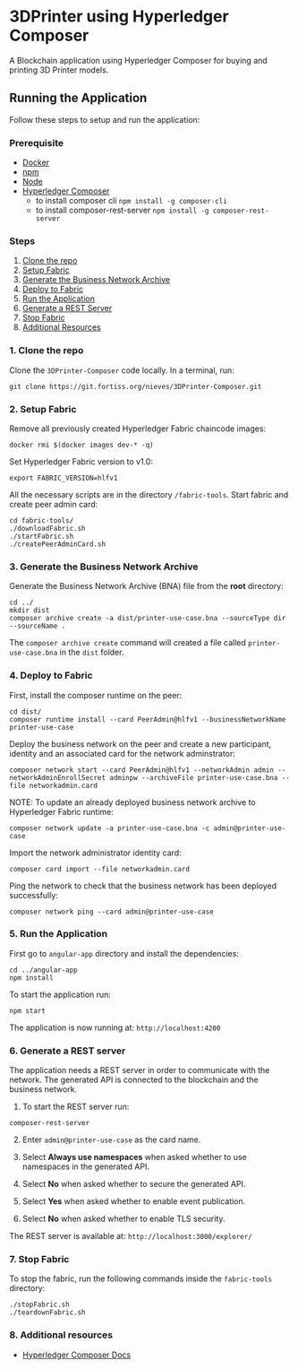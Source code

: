 # 3DPrinter using Hyperledger Composer

A Blockchain application using Hyperledger Composer for buying and printing 3D Printer models.

## Running the Application

Follow these steps to setup and run the application:

### Prerequisite

* [Docker](https://www.docker.com/)
*	[npm](https://www.npmjs.com/)
*	[Node](https://nodejs.org/en/)
* [Hyperledger Composer](https://hyperledger.github.io/composer/installing/development-tools.html)
	* to install composer cli `npm install -g composer-cli`
	*	to install composer-rest-server `npm install -g composer-rest-server`


### Steps

1. [Clone the repo](#1-clone-the-repo)
2.	[Setup Fabric](#2-setup-fabric)
3.	[Generate the Business Network Archive](#3-generate-the-business-network-archive)
4.	[Deploy to Fabric](#4-deploy-to-fabric)
5.	[Run the Application](#5-run-the-application)
6.	[Generate a REST Server](#6-generate-a-rest-server)
7.	[Stop Fabric](#7-stop-fabric)
8.	[Additional Resources](#8-additional-resources)

### 1. Clone the repo

Clone the `3DPrinter-Composer` code locally. In a terminal, run:


`git clone https://git.fortiss.org/nieves/3DPrinter-Composer.git`



### 2.	Setup Fabric

Remove all previously created Hyperledger Fabric chaincode images:

`docker rmi $(docker images dev-* -q)`


Set Hyperledger Fabric version to v1.0:

`export FABRIC_VERSION=hlfv1`

All the necessary scripts are in the directory `/fabric-tools`. Start fabric and create peer admin card:

```
cd fabric-tools/
./downloadFabric.sh
./startFabric.sh
./createPeerAdminCard.sh
```

### 3.	Generate the Business Network Archive

Generate the Business Network Archive (BNA) file from the **root** directory:

```
cd ../
mkdir dist
composer archive create -a dist/printer-use-case.bna --sourceType dir --sourceName .
```

The `composer archive create` command will created a file called `printer-use-case.bna` in the `dist` folder.


### 4.	Deploy to Fabric


First, install the composer runtime on the peer:

```
cd dist/
composer runtime install --card PeerAdmin@hlfv1 --businessNetworkName printer-use-case
```

Deploy the business network on the peer and create a new participant, identity and an associated card for the network adminstrator:
```
composer network start --card PeerAdmin@hlfv1 --networkAdmin admin --networkAdminEnrollSecret adminpw --archiveFile printer-use-case.bna --file networkadmin.card
```

NOTE: To update an already deployed business network archive to Hyperledger Fabric runtime:
```
composer network update -a printer-use-case.bna -c admin@printer-use-case
```


Import the network administrator identity card:
```
composer card import --file networkadmin.card
```

Ping the network to check that the business network has been deployed successfully:

```
composer network ping --card admin@printer-use-case
```


### 5.	Run the Application

First go to `angular-app` directory and install the dependencies:

```
cd ../angular-app
npm install
```


To start the application run:
```
npm start
```

The application is now running at: `http://localhost:4200`


### 6. Generate a REST server

The application needs a REST server in order to communicate with the network. The generated API is connected to the blockchain and the business network.

1.	To start the REST server run:
```
composer-rest-server
```

2.	Enter `admin@printer-use-case` as the card name.

3.	Select **Always use namespaces** when asked whether to use namespaces in the generated API.

4.	Select **No** when asked whether to secure the generated API.

5.	Select **Yes** when asked whether to enable event publication.

6.	Select **No** when asked whether to enable TLS security.

The REST server is available at: `http://localhost:3000/explorer/`


### 7.	Stop Fabric

To stop the fabric, run the following commands inside the `fabric-tools` directory:

```
./stopFabric.sh
./teardownFabric.sh
```


### 8.	Additional resources

*	[Hyperledger Composer Docs](https://hyperledger.github.io/composer/introduction/introduction.html)




